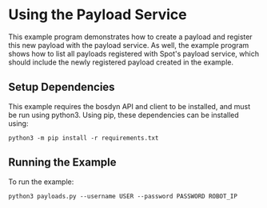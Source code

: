 <!--
Copyright (c) 2021 Boston Dynamics, Inc.  All rights reserved.

Downloading, reproducing, distributing or otherwise using the SDK Software
is subject to the terms and conditions of the Boston Dynamics Software
Development Kit License (20191101-BDSDK-SL).
-->

# Using the Payload Service

This example program demonstrates how to create a payload and register this new payload with the payload service. As well, the example program shows how to list all payloads registered with Spot's payload service, which should include the newly registered payload created in the example.

## Setup Dependencies
This example requires the bosdyn API and client to be installed, and must be run using python3. Using pip, these dependencies can be installed using:

```
python3 -m pip install -r requirements.txt
```

## Running the Example
To run the example:
```
python3 payloads.py --username USER --password PASSWORD ROBOT_IP
```
